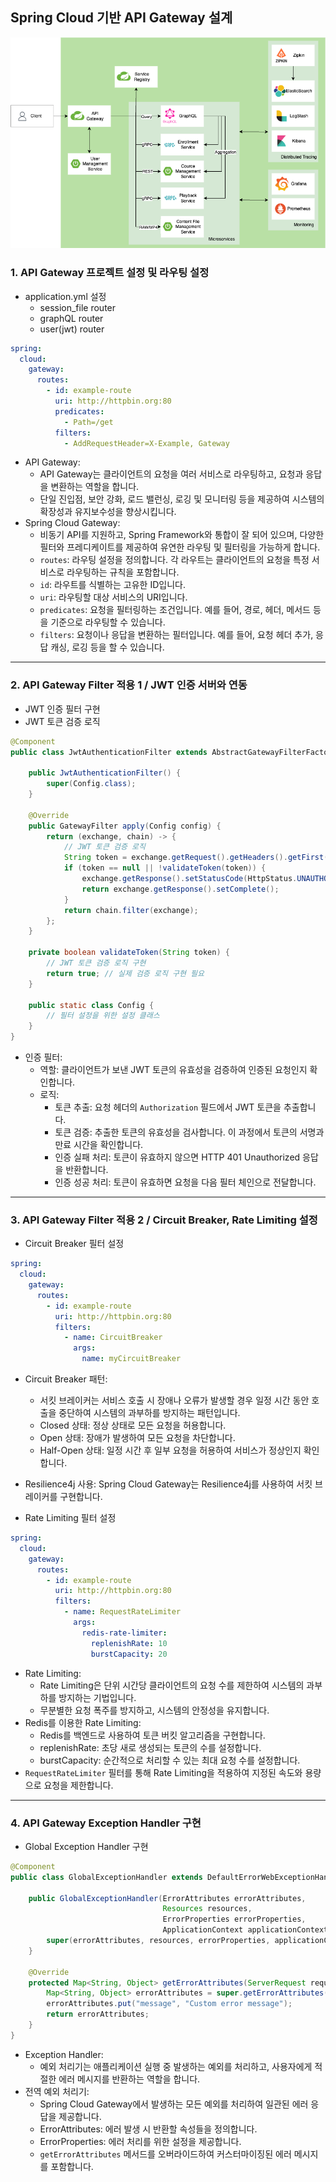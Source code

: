 ## Spring Cloud 기반 API Gateway 설계
![CH02_01. 요구 사항 분석 및 기능 명세 작성.png](CH02_01.%20%EC%9A%94%EA%B5%AC%20%EC%82%AC%ED%95%AD%20%EB%B6%84%EC%84%9D%20%EB%B0%8F%20%EA%B8%B0%EB%8A%A5%20%EB%AA%85%EC%84%B8%20%EC%9E%91%EC%84%B1.png)
### 1. API Gateway 프로젝트 설정 및 라우팅 설정
- application.yml 설정
  - session_file router
  - graphQL router
  - user(jwt) router
```yaml
spring:
  cloud:
    gateway:
      routes:
        - id: example-route
          uri: http://httpbin.org:80
          predicates:
            - Path=/get
          filters:
            - AddRequestHeader=X-Example, Gateway
```
- API Gateway:
    - API Gateway는 클라이언트의 요청을 여러 서비스로 라우팅하고, 요청과 응답을 변환하는 역할을 합니다.
    - 단일 진입점, 보안 강화, 로드 밸런싱, 로깅 및 모니터링 등을 제공하여 시스템의 확장성과 유지보수성을 향상시킵니다.
- Spring Cloud Gateway:
    - 비동기 API를 지원하고, Spring Framework와 통합이 잘 되어 있으며, 다양한 필터와 프레디케이트를 제공하여 유연한 라우팅 및 필터링을 가능하게 합니다.
    - `routes`: 라우팅 설정을 정의합니다. 각 라우트는 클라이언트의 요청을 특정 서비스로 라우팅하는 규칙을 포함합니다.
    - `id`: 라우트를 식별하는 고유한 ID입니다.
    - `uri`: 라우팅할 대상 서비스의 URI입니다.
    - `predicates`: 요청을 필터링하는 조건입니다. 예를 들어, 경로, 헤더, 메서드 등을 기준으로 라우팅할 수 있습니다.
    - `filters`: 요청이나 응답을 변환하는 필터입니다. 예를 들어, 요청 헤더 추가, 응답 캐싱, 로깅 등을 할 수 있습니다.
---
### 2. API Gateway Filter 적용 1 / JWT 인증 서버와 연동
- JWT 인증 필터 구현
- JWT 토큰 검증 로직
```java
@Component
public class JwtAuthenticationFilter extends AbstractGatewayFilterFactory<JwtAuthenticationFilter.Config> {

    public JwtAuthenticationFilter() {
        super(Config.class);
    }

    @Override
    public GatewayFilter apply(Config config) {
        return (exchange, chain) -> {
            // JWT 토큰 검증 로직
            String token = exchange.getRequest().getHeaders().getFirst("Authorization");
            if (token == null || !validateToken(token)) {
                exchange.getResponse().setStatusCode(HttpStatus.UNAUTHORIZED);
                return exchange.getResponse().setComplete();
            }
            return chain.filter(exchange);
        };
    }

    private boolean validateToken(String token) {
        // JWT 토큰 검증 로직 구현
        return true; // 실제 검증 로직 구현 필요
    }

    public static class Config {
        // 필터 설정을 위한 설정 클래스
    }
}
```
- 인증 필터:
    - 역할: 클라이언트가 보낸 JWT 토큰의 유효성을 검증하여 인증된 요청인지 확인합니다.
    - 로직:
        - 토큰 추출: 요청 헤더의 `Authorization` 필드에서 JWT 토큰을 추출합니다.
        - 토큰 검증: 추출한 토큰의 유효성을 검사합니다. 이 과정에서 토큰의 서명과 만료 시간을 확인합니다.
        - 인증 실패 처리: 토큰이 유효하지 않으면 HTTP 401 Unauthorized 응답을 반환합니다.
        - 인증 성공 처리: 토큰이 유효하면 요청을 다음 필터 체인으로 전달합니다.
---

### 3. API Gateway Filter 적용 2 / Circuit Breaker, Rate Limiting 설정
- Circuit Breaker 필터 설정

```yaml
spring:
  cloud:
    gateway:
      routes:
        - id: example-route
          uri: http://httpbin.org:80
          filters:
            - name: CircuitBreaker
              args:
                name: myCircuitBreaker
```
- Circuit Breaker 패턴:
    - 서킷 브레이커는 서비스 호출 시 장애나 오류가 발생할 경우 일정 시간 동안 호출을 중단하여 시스템의 과부하를 방지하는 패턴입니다.
    - Closed 상태: 정상 상태로 모든 요청을 허용합니다.
    - Open 상태: 장애가 발생하여 모든 요청을 차단합니다.
    - Half-Open 상태: 일정 시간 후 일부 요청을 허용하여 서비스가 정상인지 확인합니다.
- Resilience4j 사용: Spring Cloud Gateway는 Resilience4j를 사용하여 서킷 브레이커를 구현합니다.

- Rate Limiting 필터 설정
```yaml
spring:
  cloud:
    gateway:
      routes:
        - id: example-route
          uri: http://httpbin.org:80
          filters:
            - name: RequestRateLimiter
              args:
                redis-rate-limiter:
                  replenishRate: 10
                  burstCapacity: 20
```
- Rate Limiting:
    - Rate Limiting은 단위 시간당 클라이언트의 요청 수를 제한하여 시스템의 과부하를 방지하는 기법입니다.
    - 무분별한 요청 폭주를 방지하고, 시스템의 안정성을 유지합니다.
- Redis를 이용한 Rate Limiting:
    - Redis를 백엔드로 사용하여 토큰 버킷 알고리즘을 구현합니다.
    - replenishRate: 초당 새로 생성되는 토큰의 수를 설정합니다.
    - burstCapacity: 순간적으로 처리할 수 있는 최대 요청 수를 설정합니다.
- `RequestRateLimiter` 필터를 통해 Rate Limiting을 적용하여 지정된 속도와 용량으로 요청을 제한합니다.

---
### 4. API Gateway Exception Handler 구현
- Global Exception Handler 구현
```java
@Component
public class GlobalExceptionHandler extends DefaultErrorWebExceptionHandler {

    public GlobalExceptionHandler(ErrorAttributes errorAttributes,
                                  Resources resources,
                                  ErrorProperties errorProperties,
                                  ApplicationContext applicationContext) {
        super(errorAttributes, resources, errorProperties, applicationContext);
    }

    @Override
    protected Map<String, Object> getErrorAttributes(ServerRequest request, boolean includeStackTrace) {
        Map<String, Object> errorAttributes = super.getErrorAttributes(request, includeStackTrace);
        errorAttributes.put("message", "Custom error message");
        return errorAttributes;
    }
}
```
- Exception Handler:
    - 예외 처리기는 애플리케이션 실행 중 발생하는 예외를 처리하고, 사용자에게 적절한 에러 메시지를 반환하는 역할을 합니다.
- 전역 예외 처리기:
    - Spring Cloud Gateway에서 발생하는 모든 예외를 처리하여 일관된 에러 응답을 제공합니다.
    - ErrorAttributes: 에러 발생 시 반환할 속성들을 정의합니다.
    - ErrorProperties: 에러 처리를 위한 설정을 제공합니다.
    - `getErrorAttributes` 메서드를 오버라이드하여 커스터마이징된 에러 메시지를 포함합니다.